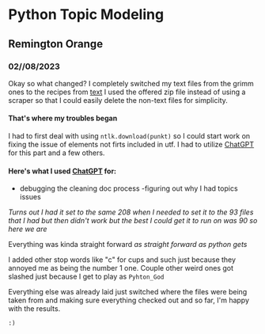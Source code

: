 # Python Topic Modeling 
## Remington Orange
### 02//08/2023


Okay so what changed? 
I completely switched my text files from the grimm ones to the recipes from [text](http://www.textfiles.com/food/)
I used the offered zip file instead of using a scraper so that I could easily delete the non-text files for simplicity.

#### That's where my troubles began

I had to first deal with using `ntlk.download(punkt)` so I could start work on fixing the issue of elements not firts included in utf. I had to utilize [ChatGPT](https://chat.openai.com/chat) for this part and a few others. 

#### Here's what I used [ChatGPT](https://chat.openai.com/chat) for:
- debugging the cleaning doc process
-figuring out why I had topics issues

*Turns out I had it set to the same 208 when I needed to set it to the 93 files that I had but then didn't work but the best I could get it to run on was 90 so here we are*

Everything was kinda straight forward
*as straight forward as python gets*

I added other stop words like "c" for cups and such just because they annoyed me as being the number 1 one. Couple other weird ones got slashed just because I get to play as `Pyhton_God`

Everything else was already laid just switched where the files were being taken from and making sure everything checked out and so far, I'm happy with the results.

`:)`
